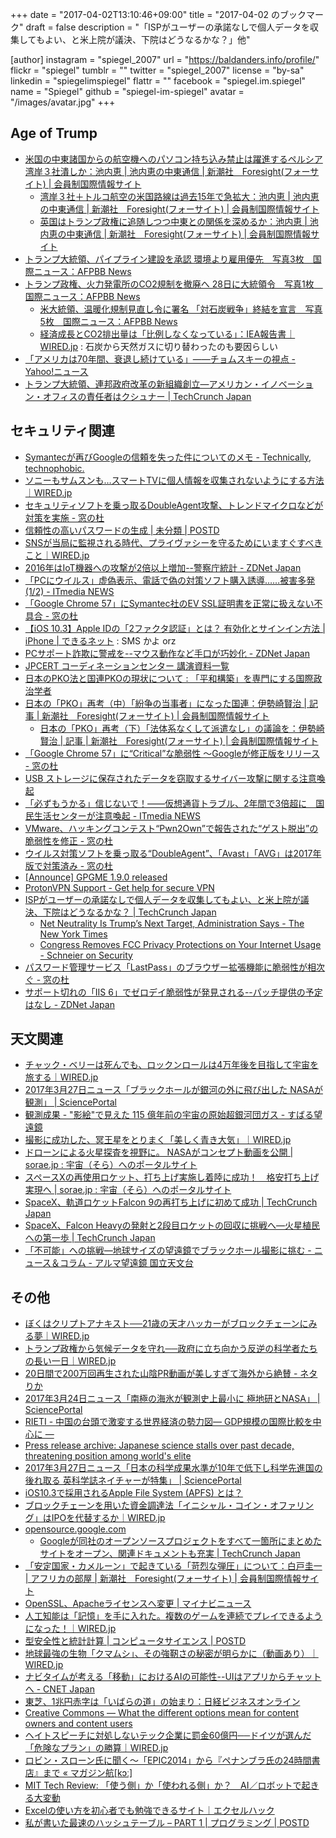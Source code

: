 +++
date = "2017-04-02T13:10:46+09:00"
title = "2017-04-02 のブックマーク"
draft = false
description = "「ISPがユーザーの承諾なしで個人データを収集してもよい、と米上院が議決、下院はどうなるかな？」他"

[author]
  instagram = "spiegel_2007"
  url = "https://baldanders.info/profile/"
  flickr = "spiegel"
  tumblr = ""
  twitter = "spiegel_2007"
  license = "by-sa"
  linkedin = "spiegelimspiegel"
  flattr = ""
  facebook = "spiegel.im.spiegel"
  name = "Spiegel"
  github = "spiegel-im-spiegel"
  avatar = "/images/avatar.jpg"
+++

## Age of Trump

- [米国の中東諸国からの航空機へのパソコン持ち込み禁止は躍進するペルシア湾岸３社潰しか：池内恵 | 池内恵の中東通信 | 新潮社　Foresight(フォーサイト) | 会員制国際情報サイト](http://www.fsight.jp/articles/-/42139)
    - [湾岸３社＋トルコ航空の米国路線は過去15年で急拡大：池内恵 | 池内恵の中東通信 | 新潮社　Foresight(フォーサイト) | 会員制国際情報サイト](http://www.fsight.jp/articles/-/42141)
    - [英国はトランプ政権に追随しつつ中東との関係を深めるか：池内恵 | 池内恵の中東通信 | 新潮社　Foresight(フォーサイト) | 会員制国際情報サイト](http://www.fsight.jp/articles/-/42142)
- [トランプ大統領、パイプライン建設を承認 環境より雇用優先　写真3枚　国際ニュース：AFPBB News](http://www.afpbb.com/articles/-/3122688)
- [トランプ政権、火力発電所のCO2規制を撤廃へ 28日に大統領令　写真1枚　国際ニュース：AFPBB News](http://www.afpbb.com/articles/-/3122836)
    - [米大統領、温暖化規制見直し令に署名 「対石炭戦争」終結を宣言　写真5枚　国際ニュース：AFPBB News](http://www.afpbb.com/articles/-/3123090)
    - [経済成長とCO2排出量は「比例しなくなっている」：IEA報告書｜WIRED.jp](http://wired.jp/2017/03/29/global-carbon-emissions/) : 石炭から天然ガスに切り替わったのも要因らしい
- [「アメリカは70年間、衰退し続けている」——チョムスキーの視点 - Yahoo!ニュース](https://news.yahoo.co.jp/feature/566)
- [トランプ大統領、連邦政府改革の新組織創立―アメリカン・イノベーション・オフィスの責任者はクシュナー | TechCrunch Japan](http://jp.techcrunch.com/2017/03/28/20170326trump-to-create-white-house-office-for-american-innovation-to-be-headed-by-kushner/)

## セキュリティ関連

- [Symantecが再びGoogleの信頼を失った件についてのメモ - Technically, technophobic.](http://notchained.hatenablog.com/entry/2017/03/27/090554)
- [ソニーもサムスンも…スマートTVに個人情報を収集されないようにする方法｜WIRED.jp](http://wired.jp/2017/03/25/smart-tv-spying-vizio-settlement/)
- [セキュリティソフトを乗っ取るDoubleAgent攻撃、トレンドマイクロなどが対策を実施 - 窓の杜](http://forest.watch.impress.co.jp/docs/news/1051019.html)
- [信頼性の高いパスワードの生成 | 未分類 | POSTD](http://postd.cc/passwords-entropy/)
- [SNSが当局に監視される時代、プライヴァシーを守るためにいますぐすべきこと｜WIRED.jp](http://wired.jp/2017/03/23/use-social-media-protest-without-big-brother-snooping/)
- [2016年はIoT機器への攻撃が2倍以上増加--警察庁統計 - ZDNet Japan](https://japan.zdnet.com/article/35098667/)
- [「PCにウイルス」虚偽表示、電話で偽の対策ソフト購入誘導……被害多発 (1/2) - ITmedia NEWS](http://www.itmedia.co.jp/news/articles/1703/28/news054.html)
- [「Google Chrome 57」にSymantec社のEV SSL証明書を正常に扱えない不具合 - 窓の杜](http://forest.watch.impress.co.jp/docs/news/1051745.html)
- [【iOS 10.3】Apple IDの「2ファクタ認証」とは？ 有効化とサインイン方法 | iPhone | できるネット](https://dekiru.net/article/15201/) : SMS かよ orz
- [PCサポート詐欺に警戒を--マウス動作など手口が巧妙化 - ZDNet Japan](https://japan.zdnet.com/article/35098949/)
- [JPCERT コーディネーションセンター 講演資料一覧](https://www.jpcert.or.jp/present/)
- [日本のPKO法と国連PKOの現状について : 「平和構築」を専門にする国際政治学者](http://shinodahideaki.blog.jp/archives/15575482.html)
- [日本の「PKO」再考（中）「紛争の当事者」になった国連：伊勢崎賢治 | 記事 | 新潮社　Foresight(フォーサイト) | 会員制国際情報サイト](http://www.fsight.jp/articles/-/42154)
    - [日本の「PKO」再考（下）「法体系なくして派遣なし」の議論を：伊勢崎賢治 | 記事 | 新潮社　Foresight(フォーサイト) | 会員制国際情報サイト](http://www.fsight.jp/articles/-/42157)
- [「Google Chrome 57」に“Critical”な脆弱性 ～Googleが修正版をリリース - 窓の杜](http://forest.watch.impress.co.jp/docs/news/1052113.html)
- [USB ストレージに保存されたデータを窃取するサイバー攻撃に関する注意喚起](https://www.jpcert.or.jp/at/2017/at170012.html)
- [「必ずもうかる」信じないで！――仮想通貨トラブル、2年間で3倍超に　国民生活センターが注意喚起 - ITmedia NEWS](http://www.itmedia.co.jp/news/articles/1703/30/news118.html)
- [VMware、ハッキングコンテスト“Pwn2Own”で報告された“ゲスト脱出”の脆弱性を修正 - 窓の杜](http://forest.watch.impress.co.jp/docs/news/1052215.html)
- [ウイルス対策ソフトを乗っ取る“DoubleAgent”、「Avast」「AVG」は2017年版で対策済み - 窓の杜](http://forest.watch.impress.co.jp/docs/news/1052187.html)
- [[Announce] GPGME 1.9.0 released](https://lists.gnupg.org/pipermail/gnupg-announce/2017q1/000403.html)
- [ProtonVPN Support - Get help for secure VPN](https://protonvpn.com/support/)
- [ISPがユーザーの承諾なしで個人データを収集してもよい、と米上院が議決、下院はどうなるかな？ | TechCrunch Japan](http://jp.techcrunch.com/2017/03/24/20170323senate-votes-to-allow-isps-to-collect-personal-data-without-permission/)
    - [Net Neutrality Is Trump’s Next Target, Administration Says - The New York Times](https://www.nytimes.com/2017/03/30/technology/net-neutrality.html)
    - [Congress Removes FCC Privacy Protections on Your Internet Usage - Schneier on Security](https://www.schneier.com/blog/archives/2017/03/congress_remove.html)
- [パスワード管理サービス「LastPass」のブラウザー拡張機能に脆弱性が相次ぐ - 窓の杜](http://forest.watch.impress.co.jp/docs/news/1052534.html)
- [サポート切れの「IIS 6」でゼロデイ脆弱性が発見される--パッチ提供の予定はなし - ZDNet Japan](https://japan.zdnet.com/article/35099056/)

## 天文関連

- [チャック・ベリーは死んでも、ロックンロールは4万年後を目指して宇宙を旅する｜WIRED.jp](http://wired.jp/2017/03/23/rip-chuck-berry/)
- [2017年3月27日ニュース「ブラックホールが銀河の外に飛び出した NASAが観測」 | SciencePortal](http://scienceportal.jst.go.jp/news/newsflash_review/newsflash/2017/03/20170327_02.html)
- [観測成果 - "影絵"で見えた 115 億年前の宇宙の原始超銀河団ガス - すばる望遠鏡](http://subarutelescope.org/Pressrelease/2017/03/28/j_index.html)
- [撮影に成功した、冥王星をとりまく「美しく青き大気」｜WIRED.jp](http://wired.jp/2017/03/28/this-blue-sky-image-of-pluto/)
- [ドローンによる火星探査を視野に。 NASAがコンセプト動画を公開 | sorae.jp : 宇宙（そら）へのポータルサイト](http://sorae.jp/030201/2017_03_28_drone.html)
- [スペースXの再使用ロケット、打ち上げ実施し着陸に成功！　格安打ち上げ実現へ | sorae.jp : 宇宙（そら）へのポータルサイト](http://sorae.jp/030201/2017_03_31_x.html)
- [SpaceX、軌道ロケットFalcon 9の再打ち上げに初めて成功 | TechCrunch Japan](http://jp.techcrunch.com/2017/03/31/20170330spacex-successfully-re-launches-an-orbital-falcon-9-rocket-for-the-first-time/)
- [SpaceX、Falcon Heavyの発射と2段目ロケットの回収に挑戦へ―火星植民への第一歩 | TechCrunch Japan](http://jp.techcrunch.com/2017/04/01/20170331spacexs-first-falcon-heavy-launch-could-attempt-upper-stage-recovery/)
- [「不可能」への挑戦—地球サイズの望遠鏡でブラックホール撮影に挑む - ニュース＆コラム - アルマ望遠鏡 国立天文台](http://alma.mtk.nao.ac.jp/j/news/info/2017/0331post_701.html)

## その他

- [ぼくはクリプトアナキスト──21歳の天才ハッカーがブロックチェーンにみる夢｜WIRED.jp](http://wired.jp/2017/03/26/portrait-of-a-crypto-anarchist/)
- [トランプ政権から気候データを守れ──政府に立ち向かう反逆の科学者たちの長い一日｜WIRED.jp](http://wired.jp/2017/03/24/rogue-scientists-race-save-climate-data-trump/)
- [20日間で200万回再生された山陰PR動画が美しすぎて海外から絶賛 - ネタりか](http://netallica.yahoo.co.jp/news/20170323-48526464-irorio)
- [2017年3月24日ニュース「南極の海氷が観測史上最小に 極地研とNASA」 | SciencePortal](http://scienceportal.jst.go.jp/news/newsflash_review/newsflash/2017/03/20170324_01.html)
- [RIETI - 中国の台頭で激変する世界経済の勢力図― GDP規模の国際比較を中心に ―](http://www.rieti.go.jp/users/china-tr/jp/ssqs/160707ssqs.html)
- [Press release archive: Japanese science stalls over past decade, threatening position among world's elite](http://www.nature.com/press_releases/nature-index-2017-japan.html)
- [2017年3月27日ニュース「日本の科学成果水準が10年で低下し科学先進国の後れ取る 英科学誌ネイチャーが特集」 | SciencePortal](http://scienceportal.jst.go.jp/news/newsflash_review/newsflash/2017/03/20170327_01.html)
- [iOS10.3で採用されるApple File System (APFS) とは？](https://ischool.co.jp/2017-03-26/)
- [ブロックチェーンを用いた資金調達法「イニシャル・コイン・オファリング」はIPOを代替するか｜WIRED.jp](http://wired.jp/2017/03/29/initial-coin-offering/)
- [opensource.google.com](https://opensource.google.com/)
    - [Googleが同社のオープンソースプロジェクトをすべて一箇所にまとめたサイトをオープン、関連ドキュメントも充実 | TechCrunch Japan](http://jp.techcrunch.com/2017/03/29/20170328google-launches-new-site-to-showcase-its-open-source-projects-and-processes/)
- [「安定国家・カメルーン」で起きている「苛烈な弾圧」について：白戸圭一 | アフリカの部屋 | 新潮社　Foresight(フォーサイト) | 会員制国際情報サイト](http://www.fsight.jp/articles/-/42150)
- [OpenSSL、Apacheライセンスへ変更 | マイナビニュース](http://news.mynavi.jp/news/2017/03/27/119/)
- [人工知能は「記憶」を手に入れた。複数のゲームを連続でプレイできるようになった！｜WIRED.jp](http://wired.jp/2017/03/27/deepmind-sequential-memory/)
- [型安全性と統計計算 | コンピュータサイエンス | POSTD](http://postd.cc/type-safety-and-statistical-computing/)
- [地球最強の生物「クマムシ」、その強靭さの秘密が明らかに（動画あり）｜WIRED.jp](http://wired.jp/2017/03/27/secret-water-bear/)
- [ナビタイムが考える「移動」におけるAIの可能性--UIはアプリからチャットへ - CNET Japan](https://japan.cnet.com/article/35098232/)
- [東芝、1兆円赤字は「いばらの道」の始まり：日経ビジネスオンライン](http://business.nikkeibp.co.jp/atcl/report/16/070600052/032900011/?rt=nocnt)
- [Creative Commons — What the different options mean for content owners and content users](https://medium.com/pastportal/creative-commons-what-the-different-options-mean-for-content-owners-and-content-users-6447a3f9538c)
- [ヘイトスピーチに対処しないテック企業に罰金60億円──ドイツが選んだ「危険なプラン」の勝算｜WIRED.jp](http://wired.jp/2017/03/30/germany-plan-online-hate/)
- [ロビン・スローン氏に聞く〜「EPIC2014」から『ペナンブラ氏の24時間書店』まで « マガジン航[kɔː]](https://magazine-k.jp/2017/03/30/robin-sloan-interview/)
- [MIT Tech Review: 「使う側」か「使われる側」か？　AI／ロボットで起きる大変動](https://www.technologyreview.jp/s/32408/lexus-visionary-conference-event-report-2/)
- [Excelの使い方を初心者でも勉強できるサイト｜エクセルハック](http://excel-hack.com/)
- [私が書いた最速のハッシュテーブル – PART 1 | プログラミング | POSTD](http://postd.cc/i-wrote-the-fastest-hashtable-1/)
